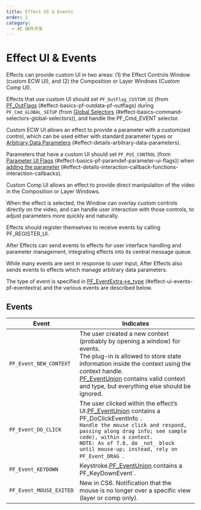 ```yaml
---
title: Effect UI & Events
order: 2
category:
  - AE 插件开发
---
```

# Effect UI & Events

Effects can provide custom UI in two areas: (1) the Effect Controls Window (custom ECW UI), and (2) the Composition or Layer Windows (Custom Comp UI).

Effects that use custom UI should set `PF_OutFlag_CUSTOM_UI` (from [PF_OutFlags](../effect-basics/PF_OutData.html) (#effect-basics-pf-outdata-pf-outflags) during `PF_Cmd_GLOBAL_SETUP` (from [Global Selectors](../effect-basics/command-selectors.html) (#effect-basics-command-selectors-global-selectors)), and handle the PF_Cmd_EVENT selector.

Custom ECW UI allows an effect to provide a parameter with a customized control, which can be used either with standard parameter types or [Arbitrary Data Parameters](../effect-details/arbitrary-data-parameters.html) (#effect-details-arbitrary-data-parameters).

Parameters that have a custom UI should set `PF_PUI_CONTROL` (from [Parameter UI Flags](../effect-basics/PF_ParamDef.html) (#effect-basics-pf-paramdef-parameter-ui-flags)) when [adding the parameter](../effect-details/interaction-callback-functions.html) (#effect-details-interaction-callback-functions-interaction-callbacks).

Custom Comp UI allows an effect to provide direct manipulation of the video in the Composition or Layer Windows.

When the effect is selected, the Window can overlay custom controls directly on the video, and can handle user interaction with those controls, to adjust parameters more quickly and naturally.

Effects should register themselves to receive events by calling PF_REGISTER_UI.

After Effects can send events to effects for user interface handling and parameter management, integrating effects into its central message queue.

While many events are sent in response to user input, After Effects also sends events to effects which manage arbitrary data parameters.

The type of event is specified in [PF_EventExtra->e_type](PF_EventExtra.html) (#effect-ui-events-pf-eventextra) and the various events are described below.

## Events

| **Event**           | **Indicates**                                                                                                                                                                                                                                                                                                                                                                                    |
| ------------------------- | ------------------------------------------------------------------------------------------------------------------------------------------------------------------------------------------------------------------------------------------------------------------------------------------------------------------------------------------------------------------------------------------------------ |
| `PF_Event_NEW_CONTEXT ` | The user created a new context (probably by opening a window) for events.<br />The plug-in is allowed to store state information inside the context using the context handle.<br />[PF_EventUnion](../effect-ui-events/PF_EventUnion.html) contains valid context and type, but everything else should be ignored.                        |
| `PF_Event_DO_CLICK `    | The user clicked within the effect’s UI.[PF_EventUnion](../effect-ui-events/PF_EventUnion.html) contains a PF_DoClickEventInfo `.`<br />`Handle the mouse click and respond, passing along drag info; see sample code), within a context.`<br />`NOTE: As of 7.0, do _not_ block until mouse-up; instead, rely on PF_Event_DRAG `. |
| `PF_Event_KEYDOWN `     | Keystroke.[PF_EventUnion](../effect-ui-events/PF_EventUnion.html) contains a PF_KeyDownEvent`.                                                                                                                                                                                                                                            |
| `PF_Event_MOUSE_EXITED` | New in CS6. Notification that the mouse is no longer over a specific view (layer or comp only).                                                                                                                                                                                                                                                                                                        |
